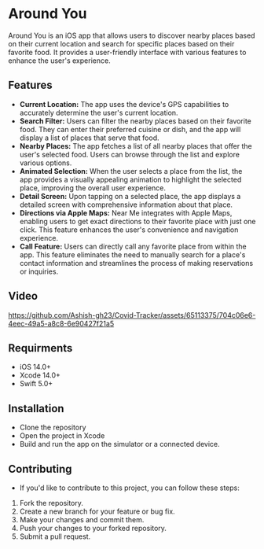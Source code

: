 # Around You
Around You is an iOS app that allows users to discover nearby places based on their current location and search for specific places based on their favorite food. It provides a user-friendly interface with various features to enhance the user's experience.

## Features
- **Current Location:** The app uses the device's GPS capabilities to accurately determine the user's current location.
- **Search Filter:** Users can filter the nearby places based on their favorite food. They can enter their preferred cuisine or dish, and the app will display a list of places that serve that food.
- **Nearby Places:** The app fetches a list of all nearby places that offer the user's selected food. Users can browse through the list and explore various options.
- **Animated Selection:** When the user selects a place from the list, the app provides a visually appealing animation to highlight the selected place, improving the overall user experience.
- **Detail Screen:** Upon tapping on a selected place, the app displays a detailed screen with comprehensive information about that place.
- **Directions via Apple Maps:** Near Me integrates with Apple Maps, enabling users to get exact directions to their favorite place with just one click. This feature enhances the user's convenience and navigation experience.
- **Call Feature:** Users can directly call any favorite place from within the app. This feature eliminates the need to manually search for a place's contact information and streamlines the process of making reservations or inquiries.

## Video
https://github.com/Ashish-gh23/Covid-Tracker/assets/65113375/704c06e6-4eec-49a5-a8c8-6e90427f21a5

## Requirments
- iOS 14.0+
- Xcode 14.0+
- Swift 5.0+

## Installation
- Clone the repository
- Open the project in Xcode
- Build and run the app on the simulator or a connected device.

## Contributing
- If you'd like to contribute to this project, you can follow these steps:
1. Fork the repository.
2. Create a new branch for your feature or bug fix.
3. Make your changes and commit them.
4. Push your changes to your forked repository.
5. Submit a pull request.

   
